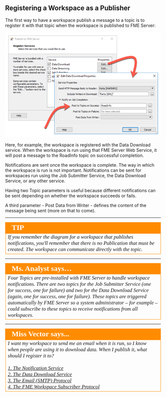 ## Registering a Workspace as a Publisher ##

The first way to have a workspace publish a message to a topic is to register it with that topic when the workspace is published to FME Server:

![](./Images/Img4.024.RegisteringWithTopics.png)

Here, for example, the workspace is registered with the Data Download service. When the workspace is run using that FME Server Web Service, it will post a message to the RoadInfo topic on successful completion.

Notifications are sent once the workspace is complete. The way in which the workspace is run is not important. Notifications can be sent for workspaces run using the Job Submitter Service, the Data Download Service, or any other service.

Having two Topic parameters is useful because different notifications can be sent depending on whether the workspace succeeds or fails.

A third parameter - Post Data from Writer - defines the content of the message being sent (more on that to come).

---

<!--Tip Section-->

<table style="border-spacing: 0px">
<tr>
<td style="vertical-align:middle;background-color:darkorange;border: 2px solid darkorange">
<i class="fa fa-info-circle fa-lg fa-pull-left fa-fw" style="color:white;padding-right: 12px;vertical-align:text-top"></i>
<span style="color:white;font-size:x-large;font-weight: bold;font-family:serif">TIP</span>
</td>
</tr>

<tr>
<td style="border: 1px solid darkorange">
<span style="font-family:serif; font-style:italic; font-size:larger">
If you remember the diagram for a workspace that publishes notifications, you'll remember that there is no Publication that must be created. The workspace can communicate directly with the topic.
</span>
</td>
</tr>
</table>

---

<table style="border-spacing: 0px">
<tr>
<td style="vertical-align:middle;background-color:darkorange;border: 2px solid darkorange">
<i class="fa fa-quote-left fa-lg fa-pull-left fa-fw" style="color:white;padding-right: 12px;vertical-align:text-top"></i>
<span style="color:white;font-size:x-large;font-weight: bold;font-family:serif">Ms. Analyst says…</span>
</td>
</tr>

<tr>
<td style="border: 1px solid darkorange">
<span style="font-family:serif; font-style:italic; font-size:larger">
Four Topics are pre-installed with FME Server to handle workspace notifications. There are two topics for the Job
Submitter Service (one for success, one for failure) and two for the Data Download Service (again, one for success, one for failure). These topics are triggered automatically by FME Server so a system administrator – for example – could subscribe to these topics to receive notifications from all workspaces.
</span>
</td>
</tr>
</table>

---

<!--Person X Says Section-->

<table style="border-spacing: 0px">
<tr>
<td style="vertical-align:middle;background-color:darkorange;border: 2px solid darkorange">
<i class="fa fa-quote-left fa-lg fa-pull-left fa-fw" style="color:white;padding-right: 12px;vertical-align:text-top"></i>
<span style="color:white;font-size:x-large;font-weight: bold;font-family:serif">Miss Vector says...</span>
</td>
</tr>

<tr>
<td style="border: 1px solid darkorange">
<span style="font-family:serif; font-style:italic; font-size:larger">
I want my workspace to send me an email when it is run, so I know when people are using it to download data. When I publish it, what should I register it to?
<br><br><a href="http://52.73.3.37/fmedatastreaming/Manual/QAResponse2017.fmw?chapter=24&question=5&answer=1&DestDataset_TEXTLINE=C%3A%5CFMEOutput%5CQAResponse.html">1. The Notification Service</a>
<br><a href="http://52.73.3.37/fmedatastreaming/Manual/QAResponse2017.fmw?chapter=24&question=5&answer=2&DestDataset_TEXTLINE=C%3A%5CFMEOutput%5CQAResponse.html">2. The Data Download Service</a>
<br><a href="http://52.73.3.37/fmedatastreaming/Manual/QAResponse2017.fmw?chapter=24&question=5&answer=3&DestDataset_TEXTLINE=C%3A%5CFMEOutput%5CQAResponse.html">3. The Email (SMTP) Protocol</a>
<br><a href="http://52.73.3.37/fmedatastreaming/Manual/QAResponse2017.fmw?chapter=24&question=5&answer=4&DestDataset_TEXTLINE=C%3A%5CFMEOutput%5CQAResponse.html">4. The FME Workspace Subscriber Protocol</a>
</span>
</td>
</tr>
</table>
